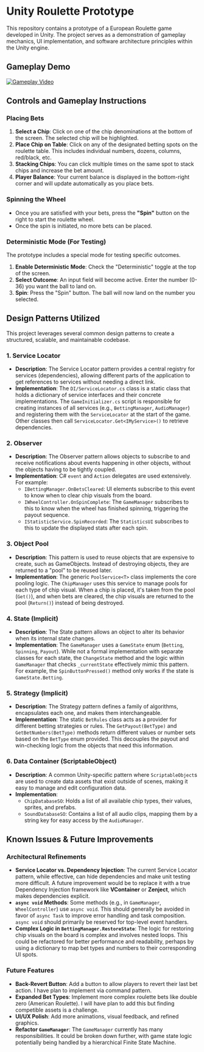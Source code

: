 # Unity Roulette Prototype

This repository contains a prototype of a European Roulette game developed in Unity. The project serves as a demonstration of gameplay mechanics, UI implementation, and software architecture principles within the Unity engine.

## Gameplay Demo

[![Gameplay Video](https://img.youtube.com/vi/a-o2dvJZP2M/maxresdefault.jpg)](https://www.youtube.com/watch?v=a-o2dvJZP2M)

## Controls and Gameplay Instructions

### Placing Bets
1.  **Select a Chip**: Click on one of the chip denominations at the bottom of the screen. The selected chip will be highlighted.
2.  **Place Chip on Table**: Click on any of the designated betting spots on the roulette table. This includes individual numbers, dozens, columns, red/black, etc.
3.  **Stacking Chips**: You can click multiple times on the same spot to stack chips and increase the bet amount.
4.  **Player Balance**: Your current balance is displayed in the bottom-right corner and will update automatically as you place bets.

### Spinning the Wheel
-   Once you are satisfied with your bets, press the **"Spin"** button on the right to start the roulette wheel.
-   Once the spin is initiated, no more bets can be placed.

### Deterministic Mode (For Testing)
The prototype includes a special mode for testing specific outcomes.
1.  **Enable Deterministic Mode**: Check the "Deterministic" toggle at the top of the screen.
2.  **Select Outcome**: An input field will become active. Enter the number (0-36) you want the ball to land on.
3.  **Spin**: Press the "Spin" button. The ball will now land on the number you selected.

## Design Patterns Utilized

This project leverages several common design patterns to create a structured, scalable, and maintainable codebase.

### 1. Service Locator
-   **Description**: The Service Locator pattern provides a central registry for services (dependencies), allowing different parts of the application to get references to services without needing a direct link.
-   **Implementation**: The `DI/ServiceLocator.cs` class is a static class that holds a dictionary of service interfaces and their concrete implementations. The `GameInitializer.cs` script is responsible for creating instances of all services (e.g., `BettingManager`, `AudioManager`) and registering them with the `ServiceLocator` at the start of the game. Other classes then call `ServiceLocator.Get<IMyService>()` to retrieve dependencies.

### 2. Observer
-   **Description**: The Observer pattern allows objects to subscribe to and receive notifications about events happening in other objects, without the objects having to be tightly coupled.
-   **Implementation**: C# `event` and `Action` delegates are used extensively. For example:
    -   `IBettingManager.OnBetsCleared`: UI elements subscribe to this event to know when to clear chip visuals from the board.
    -   `IWheelController.OnSpinComplete`: The `GameManager` subscribes to this to know when the wheel has finished spinning, triggering the payout sequence.
    -   `IStatisticService.SpinRecorded`: The `StatisticsUI` subscribes to this to update the displayed stats after each spin.

### 3. Object Pool
-   **Description**: This pattern is used to reuse objects that are expensive to create, such as GameObjects. Instead of destroying objects, they are returned to a "pool" to be reused later.
-   **Implementation**: The generic `PoolService<T>` class implements the core pooling logic. The `ChipManager` uses this service to manage pools for each type of chip visual. When a chip is placed, it's taken from the pool (`Get()`), and when bets are cleared, the chip visuals are returned to the pool (`Return()`) instead of being destroyed.

### 4. State (Implicit)
-   **Description**: The State pattern allows an object to alter its behavior when its internal state changes.
-   **Implementation**: The `GameManager` uses a `GameState` enum (`Betting`, `Spinning`, `Payout`). While not a formal implementation with separate classes for each state, the `ChangeState` method and the logic within `GameManager` that checks `_currentState` effectively mimic this pattern. For example, the `SpinButtonPressed()` method only works if the state is `GameState.Betting`.

### 5. Strategy (Implicit)
-   **Description**: The Strategy pattern defines a family of algorithms, encapsulates each one, and makes them interchangeable.
-   **Implementation**: The static `BetRules` class acts as a provider for different betting strategies or rules. The `GetPayout(BetType)` and `GetBetNumbers(BetType)` methods return different values or number sets based on the `BetType` enum provided. This decouples the payout and win-checking logic from the objects that need this information.

### 6. Data Container (ScriptableObject)
-   **Description**: A common Unity-specific pattern where `ScriptableObject`s are used to create data assets that exist outside of scenes, making it easy to manage and edit configuration data.
-   **Implementation**:
    -   `ChipDatabaseSO`: Holds a list of all available chip types, their values, sprites, and prefabs.
    -   `SoundDatabaseSO`: Contains a list of all audio clips, mapping them by a string key for easy access by the `AudioManager`.

## Known Issues & Future Improvements

### Architectural Refinements
-   **Service Locator vs. Dependency Injection**: The current Service Locator pattern, while effective, can hide dependencies and make unit testing more difficult. A future improvement would be to replace it with a true Dependency Injection framework like **VContainer** or **Zenject**, which makes dependencies explicit.
-   **`async void` Methods**: Some methods (e.g., in `GameManager`, `WheelController`) use `async void`. This should generally be avoided in favor of `async Task` to improve error handling and task composition. `async void` should primarily be reserved for top-level event handlers.
-   **Complex Logic in `BettingManager.RestoreState`**: The logic for restoring chip visuals on the board is complex and involves nested loops. This could be refactored for better performance and readability, perhaps by using a dictionary to map bet types and numbers to their corresponding UI spots.

### Future Features
-   **Back-Revert Button**: Add a button to allow players to revert their last bet action. I have plan to implement via command pattern.
-   **Expanded Bet Types**: Implement more complex roulette bets like double zero (American Roulette). I will have plan to add this but finding competible assets is a challenge.
-   **UI/UX Polish**: Add more animations, visual feedback, and refined graphics.
-   **Refactor `GameManager`**: The `GameManager` currently has many responsibilities. It could be broken down further, with game state logic potentially being handled by a hierarchical Finite State Machine.
